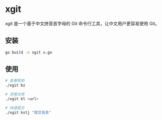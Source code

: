 # xgit

xgit 是一个基于中文拼音首字母的 Git 命令行工具，让中文用户更容易使用 Git。

## 安装

```bash
go build -o xgit x.go
```

## 使用

```bash
# 查看帮助
./xgit bz

# 克隆仓库
./xgit kl <url>

# 快速提交
./xgit kstj "提交信息"
```
